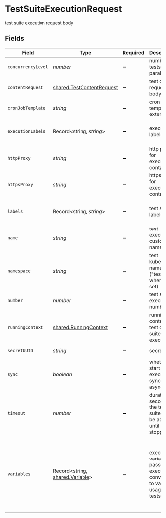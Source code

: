 # TestSuiteExecutionRequest

test suite execution request body


## Fields

| Field                                                                                                                                           | Type                                                                                                                                            | Required                                                                                                                                        | Description                                                                                                                                     | Example                                                                                                                                         |
| ----------------------------------------------------------------------------------------------------------------------------------------------- | ----------------------------------------------------------------------------------------------------------------------------------------------- | ----------------------------------------------------------------------------------------------------------------------------------------------- | ----------------------------------------------------------------------------------------------------------------------------------------------- | ----------------------------------------------------------------------------------------------------------------------------------------------- |
| `concurrencyLevel`                                                                                                                              | *number*                                                                                                                                        | :heavy_minus_sign:                                                                                                                              | number of tests run in parallel                                                                                                                 | 10                                                                                                                                              |
| `contentRequest`                                                                                                                                | [shared.TestContentRequest](../../../sdk/models/shared/testcontentrequest.md)                                                                   | :heavy_minus_sign:                                                                                                                              | test content request body                                                                                                                       |                                                                                                                                                 |
| `cronJobTemplate`                                                                                                                               | *string*                                                                                                                                        | :heavy_minus_sign:                                                                                                                              | cron job template extensions                                                                                                                    |                                                                                                                                                 |
| `executionLabels`                                                                                                                               | Record<string, *string*>                                                                                                                        | :heavy_minus_sign:                                                                                                                              | execution labels                                                                                                                                | {<br/>"users": "3",<br/>"prefix": "some-"<br/>}                                                                                                 |
| `httpProxy`                                                                                                                                     | *string*                                                                                                                                        | :heavy_minus_sign:                                                                                                                              | http proxy for executor containers                                                                                                              | user:pass@my.proxy.server:8080                                                                                                                  |
| `httpsProxy`                                                                                                                                    | *string*                                                                                                                                        | :heavy_minus_sign:                                                                                                                              | https proxy for executor containers                                                                                                             | user:pass@my.proxy.server:8081                                                                                                                  |
| `labels`                                                                                                                                        | Record<string, *string*>                                                                                                                        | :heavy_minus_sign:                                                                                                                              | test suite labels                                                                                                                               | {<br/>"users": "3",<br/>"prefix": "some-"<br/>}                                                                                                 |
| `name`                                                                                                                                          | *string*                                                                                                                                        | :heavy_minus_sign:                                                                                                                              | test execution custom name                                                                                                                      | testing with 1000 users                                                                                                                         |
| `namespace`                                                                                                                                     | *string*                                                                                                                                        | :heavy_minus_sign:                                                                                                                              | test kubernetes namespace ("testkube" when not set)                                                                                             | testkube                                                                                                                                        |
| `number`                                                                                                                                        | *number*                                                                                                                                        | :heavy_minus_sign:                                                                                                                              | test suite execution number                                                                                                                     | 1                                                                                                                                               |
| `runningContext`                                                                                                                                | [shared.RunningContext](../../../sdk/models/shared/runningcontext.md)                                                                           | :heavy_minus_sign:                                                                                                                              | running context for test or test suite execution                                                                                                |                                                                                                                                                 |
| `secretUUID`                                                                                                                                    | *string*                                                                                                                                        | :heavy_minus_sign:                                                                                                                              | secret uuid                                                                                                                                     | 7934600f-b367-48dd-b981-4353304362fb                                                                                                            |
| `sync`                                                                                                                                          | *boolean*                                                                                                                                       | :heavy_minus_sign:                                                                                                                              | whether to start execution sync or async                                                                                                        |                                                                                                                                                 |
| `timeout`                                                                                                                                       | *number*                                                                                                                                        | :heavy_minus_sign:                                                                                                                              | duration in seconds the test suite may be active, until its stopped                                                                             | 1                                                                                                                                               |
| `variables`                                                                                                                                     | Record<string, [shared.Variable](../../../sdk/models/shared/variable.md)>                                                                       | :heavy_minus_sign:                                                                                                                              | execution variables passed to executor converted to vars for usage in tests                                                                     | {<br/>"var1": {<br/>"name": "var1",<br/>"type": "basic",<br/>"value": "value1"<br/>},<br/>"secret1": {<br/>"name": "secret1",<br/>"type": "secret",<br/>"value": "secretvalue1"<br/>}<br/>} |
